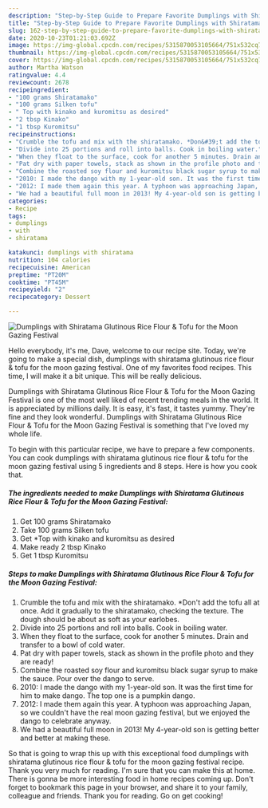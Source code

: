 ```yaml
---
description: "Step-by-Step Guide to Prepare Favorite Dumplings with Shiratama Glutinous Rice Flour &amp;amp; Tofu for the Moon Gazing Festival"
title: "Step-by-Step Guide to Prepare Favorite Dumplings with Shiratama Glutinous Rice Flour &amp;amp; Tofu for the Moon Gazing Festival"
slug: 162-step-by-step-guide-to-prepare-favorite-dumplings-with-shiratama-glutinous-rice-flour-and-amp-tofu-for-the-moon-gazing-festival
date: 2020-10-23T01:21:03.692Z
image: https://img-global.cpcdn.com/recipes/5315870053105664/751x532cq70/dumplings-with-shiratama-glutinous-rice-flour-tofu-for-the-moon-gazing-festival-recipe-main-photo.jpg
thumbnail: https://img-global.cpcdn.com/recipes/5315870053105664/751x532cq70/dumplings-with-shiratama-glutinous-rice-flour-tofu-for-the-moon-gazing-festival-recipe-main-photo.jpg
cover: https://img-global.cpcdn.com/recipes/5315870053105664/751x532cq70/dumplings-with-shiratama-glutinous-rice-flour-tofu-for-the-moon-gazing-festival-recipe-main-photo.jpg
author: Martha Watson
ratingvalue: 4.4
reviewcount: 2678
recipeingredient:
- "100 grams Shiratamako"
- "100 grams Silken tofu"
- " Top with kinako and kuromitsu as desired"
- "2 tbsp Kinako"
- "1 tbsp Kuromitsu"
recipeinstructions:
- "Crumble the tofu and mix with the shiratamako. *Don&#39;t add the tofu all at once. Add it gradually to the shiratamako, checking the texture. The dough should be about as soft as your earlobes."
- "Divide into 25 portions and roll into balls. Cook in boiling water."
- "When they float to the surface, cook for another 5 minutes. Drain and transfer to a bowl of cold water."
- "Pat dry with paper towels, stack as shown in the profile photo and they are ready!"
- "Combine the roasted soy flour and kuromitsu black sugar syrup to make  the sauce. Pour over the dango to serve."
- "2010: I made the dango with my 1-year-old son. It was the first time for him to make dango. The top one is a pumpkin dango."
- "2012: I made them again this year. A typhoon was approaching Japan, so we couldn&#39;t have the real moon gazing festival, but we enjoyed the dango to celebrate anyway."
- "We had a beautiful full moon in 2013! My 4-year-old son is getting better and better at making these."
categories:
- Recipe
tags:
- dumplings
- with
- shiratama

katakunci: dumplings with shiratama 
nutrition: 104 calories
recipecuisine: American
preptime: "PT20M"
cooktime: "PT45M"
recipeyield: "2"
recipecategory: Dessert

---
```



![Dumplings with Shiratama Glutinous Rice Flour &amp; Tofu for the Moon Gazing Festival](https://img-global.cpcdn.com/recipes/5315870053105664/751x532cq70/dumplings-with-shiratama-glutinous-rice-flour-tofu-for-the-moon-gazing-festival-recipe-main-photo.jpg)

Hello everybody, it's me, Dave, welcome to our recipe site. Today, we're going to make a special dish, dumplings with shiratama glutinous rice flour &amp; tofu for the moon gazing festival. One of my favorites food recipes. This time, I will make it a bit unique. This will be really delicious.

Dumplings with Shiratama Glutinous Rice Flour &amp; Tofu for the Moon Gazing Festival is one of the most well liked of recent trending meals in the world. It is appreciated by millions daily. It is easy, it's fast, it tastes yummy. They're fine and they look wonderful. Dumplings with Shiratama Glutinous Rice Flour &amp; Tofu for the Moon Gazing Festival is something that I've loved my whole life.




To begin with this particular recipe, we have to prepare a few components. You can cook dumplings with shiratama glutinous rice flour &amp; tofu for the moon gazing festival using 5 ingredients and 8 steps. Here is how you cook that.

<!--inarticleads1-->

##### The ingredients needed to make Dumplings with Shiratama Glutinous Rice Flour &amp; Tofu for the Moon Gazing Festival:

1. Get 100 grams Shiratamako
1. Take 100 grams Silken tofu
1. Get  *Top with kinako and kuromitsu as desired
1. Make ready 2 tbsp Kinako
1. Get 1 tbsp Kuromitsu




<!--inarticleads2-->

##### Steps to make Dumplings with Shiratama Glutinous Rice Flour &amp; Tofu for the Moon Gazing Festival:

1. Crumble the tofu and mix with the shiratamako. *Don&#39;t add the tofu all at once. Add it gradually to the shiratamako, checking the texture. The dough should be about as soft as your earlobes.
1. Divide into 25 portions and roll into balls. Cook in boiling water.
1. When they float to the surface, cook for another 5 minutes. Drain and transfer to a bowl of cold water.
1. Pat dry with paper towels, stack as shown in the profile photo and they are ready!
1. Combine the roasted soy flour and kuromitsu black sugar syrup to make  the sauce. Pour over the dango to serve.
1. 2010: I made the dango with my 1-year-old son. It was the first time for him to make dango. The top one is a pumpkin dango.
1. 2012: I made them again this year. A typhoon was approaching Japan, so we couldn&#39;t have the real moon gazing festival, but we enjoyed the dango to celebrate anyway.
1. We had a beautiful full moon in 2013! My 4-year-old son is getting better and better at making these.




So that is going to wrap this up with this exceptional food dumplings with shiratama glutinous rice flour &amp; tofu for the moon gazing festival recipe. Thank you very much for reading. I'm sure that you can make this at home. There is gonna be more interesting food in home recipes coming up. Don't forget to bookmark this page in your browser, and share it to your family, colleague and friends. Thank you for reading. Go on get cooking!
